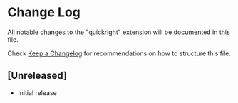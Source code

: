 # Change Log

All notable changes to the "quickright" extension will be documented in this file.

Check [Keep a Changelog](http://keepachangelog.com/) for recommendations on how to structure this file.

## [Unreleased]

- Initial release